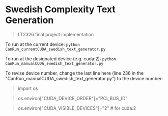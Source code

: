# Swedish Complexity Text Generation #
>LT2326 final project implementation

To run at the current device:  ```python CanRun_currentCUDA_swedish_text_generator.py```

To run at the designated device (e.g. cuda:2):  ```python CanRun_manualCUDA_swedish_text_generator.py```

To revise device number, change the last line here (line 236 in the "CanRun_manualCUDA_swedish_text_generator.py") to the device number:
>import os

>os.environ["CUDA_DEVICE_ORDER"]="PCI_BUS_ID"

>os.environ["CUDA_VISIBLE_DEVICES"]="2" # for cuda:2
